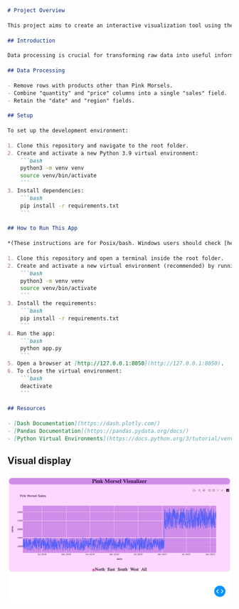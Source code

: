 ```markdown
# Project Overview

This project aims to create an interactive visualization tool using the Dash framework to analyze transaction data provided by Soul Foods. The primary goal is to answer questions regarding sales trends before and after a price increase on January 15, 2021, for Pink Morsels.

## Introduction

Data processing is crucial for transforming raw data into useful information. Soul Foods provided three CSV files containing transaction data for their morsel line. The task involves processing this data to extract relevant information and visualize it effectively.

## Data Processing

- Remove rows with products other than Pink Morsels.
- Combine "quantity" and "price" columns into a single "sales" field.
- Retain the "date" and "region" fields.

## Setup

To set up the development environment:

1. Clone this repository and navigate to the root folder.
2. Create and activate a new Python 3.9 virtual environment:
    ```bash
    python3 -m venv venv
    source venv/bin/activate
    ```
3. Install dependencies:
    ```bash
    pip install -r requirements.txt
    ```

## How to Run This App

*(These instructions are for Posix/bash. Windows users should check [here](link_to_windows_instructions).)*

1. Clone this repository and open a terminal inside the root folder.
2. Create and activate a new virtual environment (recommended) by running the following:
    ```bash
    python3 -m venv venv
    source venv/bin/activate
    ```
3. Install the requirements:
    ```bash
    pip install -r requirements.txt
    ```
4. Run the app:
    ```bash
    python app.py
    ```
5. Open a browser at [http://127.0.0.1:8050](http://127.0.0.1:8050).
6. To close the virtual environment:
    ```bash
    deactivate
    ```

## Resources

- [Dash Documentation](https://dash.plotly.com/)
- [Pandas Documentation](https://pandas.pydata.org/docs/)
- [Python Virtual Environments](https://docs.python.org/3/tutorial/venv.html)

```

## Visual display
![Screenshot](screenshots/screenshot.png)
